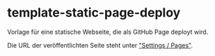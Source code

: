 # template-static-page-deploy

Vorlage für eine statische Webseite, die als GitHub Page deployt wird.

Die URL der veröffentlichten Seite steht unter ["Settings / Pages"](settings/pages).
